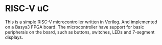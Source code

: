 # RISC-V uC

This is a simple RISC-V microcontroller written in Verilog. And implemented on a Basys3 FPGA board.
The microcontroller have support for basic peripherals on the board, such as buttons, switches, LEDs and 7-segment displays.
